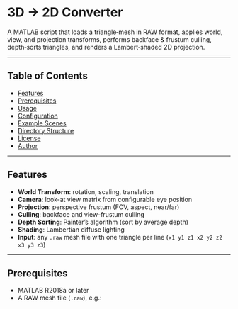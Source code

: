 # 3D → 2D Converter

A MATLAB script that loads a triangle‐mesh in RAW format, applies world, view, and projection transforms, performs backface & frustum culling, depth‐sorts triangles, and renders a Lambert‐shaded 2D projection.

---

## Table of Contents

- [Features](#features)  
- [Prerequisites](#prerequisites)  
- [Usage](#usage)  
- [Configuration](#configuration)  
- [Example Scenes](#example-scenes)  
- [Directory Structure](#directory-structure)  
- [License](#license)  
- [Author](#author)  

---

## Features

- **World Transform**: rotation, scaling, translation  
- **Camera**: look-at view matrix from configurable eye position  
- **Projection**: perspective frustum (FOV, aspect, near/far)  
- **Culling**: backface and view-frustum culling  
- **Depth Sorting**: Painter’s algorithm (sort by average depth)  
- **Shading**: Lambertian diffuse lighting  
- **Input**: any `.raw` mesh file with one triangle per line (`x1 y1 z1 x2 y2 z2 x3 y3 z3`)

---

## Prerequisites

- MATLAB R2018a or later  
- A RAW mesh file (`.raw`), e.g.:
